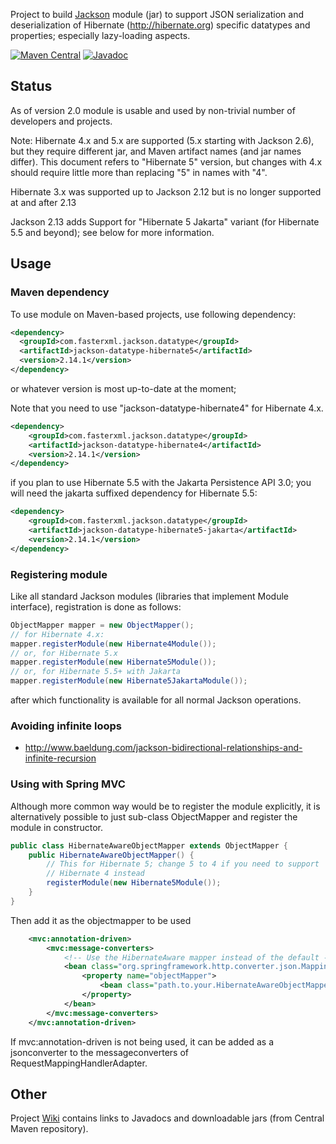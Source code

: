 Project to build [Jackson](../../../jackson) module (jar) to
support JSON serialization and deserialization of Hibernate (http://hibernate.org) specific datatypes
and properties; especially lazy-loading aspects.

[![Maven Central](https://maven-badges.herokuapp.com/maven-central/com.fasterxml.jackson.datatype/jackson-datatype-hibernate5/badge.svg)](https://maven-badges.herokuapp.com/maven-central/com.fasterxml.jackson.datatype/jackson-datatype-hibernate5/)
[![Javadoc](https://javadoc.io/badge/com.fasterxml.jackson.datatype/jackson-datatype-hibernate5.svg)](http://www.javadoc.io/doc/com.fasterxml.jackson.datatype/jackson-datatype-hibernate5)

## Status

As of version 2.0 module is usable and used by non-trivial number of developers and projects.

Note: Hibernate 4.x and 5.x are supported (5.x starting with Jackson 2.6),
but they require different jar, and Maven artifact names (and jar names differ).
This document refers to "Hibernate 5" version, but changes with 4.x should require
little more than replacing "5" in names with "4".

Hibernate 3.x was supported up to Jackson 2.12 but is no longer supported at and after 2.13

Jackson 2.13 adds Support for "Hibernate 5 Jakarta" variant (for Hibernate 5.5 and beyond);
see below for more information.

## Usage

### Maven dependency

To use module on Maven-based projects, use following dependency:

```xml
<dependency>
  <groupId>com.fasterxml.jackson.datatype</groupId>
  <artifactId>jackson-datatype-hibernate5</artifactId>
  <version>2.14.1</version>
</dependency>    
```

or whatever version is most up-to-date at the moment;

Note that you need to use "jackson-datatype-hibernate4" for Hibernate 4.x.

```xml
<dependency>
    <groupId>com.fasterxml.jackson.datatype</groupId>
    <artifactId>jackson-datatype-hibernate4</artifactId>
    <version>2.14.1</version>
</dependency>
```

if you plan to use Hibernate 5.5 with the Jakarta Persistence API 3.0;
you will need the jakarta suffixed dependency for Hibernate 5.5:

```xml
<dependency>
    <groupId>com.fasterxml.jackson.datatype</groupId>
    <artifactId>jackson-datatype-hibernate5-jakarta</artifactId>
    <version>2.14.1</version>
</dependency>
```

### Registering module

Like all standard Jackson modules (libraries that implement Module interface), registration is done as follows:

```java
ObjectMapper mapper = new ObjectMapper();
// for Hibernate 4.x:
mapper.registerModule(new Hibernate4Module());
// or, for Hibernate 5.x
mapper.registerModule(new Hibernate5Module());
// or, for Hibernate 5.5+ with Jakarta
mapper.registerModule(new Hibernate5JakartaModule());
```

after which functionality is available for all normal Jackson operations.

### Avoiding infinite loops

* http://www.baeldung.com/jackson-bidirectional-relationships-and-infinite-recursion

### Using with Spring MVC

Although more common way would be to register the module explicitly, it is alternatively
possible to just sub-class ObjectMapper and register the module in constructor.

```java
public class HibernateAwareObjectMapper extends ObjectMapper {
    public HibernateAwareObjectMapper() {
        // This for Hibernate 5; change 5 to 4 if you need to support
        // Hibernate 4 instead
        registerModule(new Hibernate5Module());
    }
}
```    

Then add it as the objectmapper to be used

```xml
    <mvc:annotation-driven>
        <mvc:message-converters>
            <!-- Use the HibernateAware mapper instead of the default -->
            <bean class="org.springframework.http.converter.json.MappingJackson2HttpMessageConverter">
                <property name="objectMapper">
                    <bean class="path.to.your.HibernateAwareObjectMapper" />
                </property>
            </bean>
        </mvc:message-converters>
    </mvc:annotation-driven>
```

If mvc:annotation-driven is not being used, it can be added as a jsonconverter to the messageconverters of RequestMappingHandlerAdapter.

## Other

Project [Wiki](../../wiki) contains links to Javadocs and downloadable jars (from Central Maven repository).
